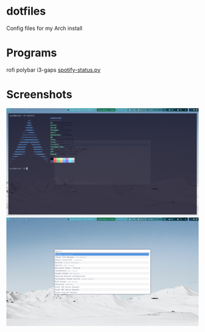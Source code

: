 # dotfiles
Config files for my Arch install

# Programs
rofi
polybar
i3-gaps
[spotify-status.py](https://github.com/Jvanrhijn/polybar-spotify)

# Screenshots
![neofetch](https://github.com/sunbect/dotfiles/blob/master/img/neofetch.png)
![rofi](https://github.com/sunbect/dotfiles/blob/master/img/rofi.png)
